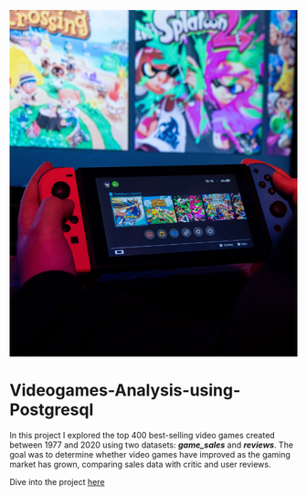 ![](video_game.jpg)
# Videogames-Analysis-using-Postgresql
In this project I explored the top 400 best-selling video games created between 1977 and 2020 using two datasets: ***game_sales*** and ***reviews***. The goal was to determine whether video games have improved as the gaming market has grown, comparing sales data with critic and user reviews.

Dive into the project [here](https://github.com/JachimmaChristian/Video-Game-Analysis-using-Postgresql/blob/main/Video%20games%20analysis%20SQL.ipynb)
